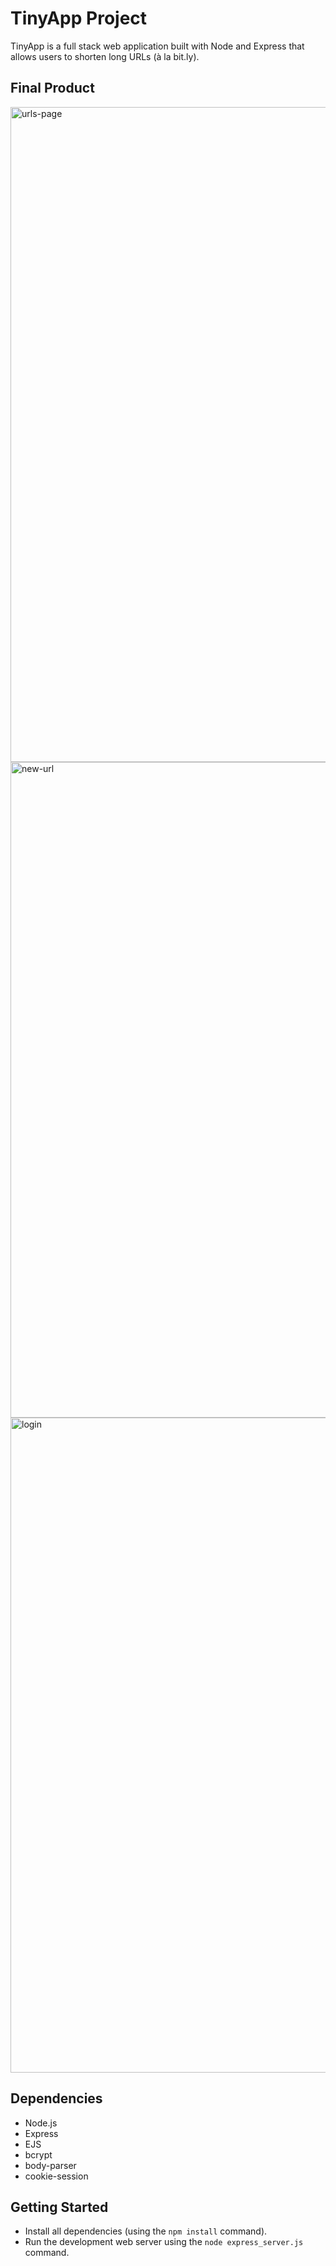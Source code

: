 # TinyApp Project

TinyApp is a full stack web application built with Node and Express that allows users to shorten long URLs (à la bit.ly).

## Final Product
<img width="1048" alt="urls-page" src="https://user-images.githubusercontent.com/19592411/145761738-467f8fb4-6c58-449f-8eb5-809181cad0dd.png">
<img width="1049" alt="new-url" src="https://user-images.githubusercontent.com/19592411/145761757-0a367f5d-8445-4adc-8c82-045b0d08f94f.png">
<img width="1048" alt="login" src="https://user-images.githubusercontent.com/19592411/145761766-ac2ef6d3-b379-4447-8245-a3357bdd59eb.png">

## Dependencies

- Node.js
- Express
- EJS
- bcrypt
- body-parser
- cookie-session

## Getting Started

- Install all dependencies (using the `npm install` command).
- Run the development web server using the `node express_server.js` command.
